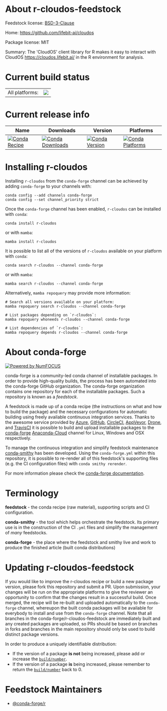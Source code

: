 About r-cloudos-feedstock
=========================

Feedstock license: [BSD-3-Clause](https://github.com/conda-forge/r-cloudos-feedstock/blob/main/LICENSE.txt)

Home: https://github.com/lifebit-ai/cloudos

Package license: MIT

Summary: The 'CloudOS' client library for R makes it easy to interact with CloudOS <https://cloudos.lifebit.ai/> in the R environment for analysis.

Current build status
====================


<table><tr><td>All platforms:</td>
    <td>
      <a href="https://dev.azure.com/conda-forge/feedstock-builds/_build/latest?definitionId=14303&branchName=main">
        <img src="https://dev.azure.com/conda-forge/feedstock-builds/_apis/build/status/r-cloudos-feedstock?branchName=main">
      </a>
    </td>
  </tr>
</table>

Current release info
====================

| Name | Downloads | Version | Platforms |
| --- | --- | --- | --- |
| [![Conda Recipe](https://img.shields.io/badge/recipe-r--cloudos-green.svg)](https://anaconda.org/conda-forge/r-cloudos) | [![Conda Downloads](https://img.shields.io/conda/dn/conda-forge/r-cloudos.svg)](https://anaconda.org/conda-forge/r-cloudos) | [![Conda Version](https://img.shields.io/conda/vn/conda-forge/r-cloudos.svg)](https://anaconda.org/conda-forge/r-cloudos) | [![Conda Platforms](https://img.shields.io/conda/pn/conda-forge/r-cloudos.svg)](https://anaconda.org/conda-forge/r-cloudos) |

Installing r-cloudos
====================

Installing `r-cloudos` from the `conda-forge` channel can be achieved by adding `conda-forge` to your channels with:

```
conda config --add channels conda-forge
conda config --set channel_priority strict
```

Once the `conda-forge` channel has been enabled, `r-cloudos` can be installed with `conda`:

```
conda install r-cloudos
```

or with `mamba`:

```
mamba install r-cloudos
```

It is possible to list all of the versions of `r-cloudos` available on your platform with `conda`:

```
conda search r-cloudos --channel conda-forge
```

or with `mamba`:

```
mamba search r-cloudos --channel conda-forge
```

Alternatively, `mamba repoquery` may provide more information:

```
# Search all versions available on your platform:
mamba repoquery search r-cloudos --channel conda-forge

# List packages depending on `r-cloudos`:
mamba repoquery whoneeds r-cloudos --channel conda-forge

# List dependencies of `r-cloudos`:
mamba repoquery depends r-cloudos --channel conda-forge
```


About conda-forge
=================

[![Powered by
NumFOCUS](https://img.shields.io/badge/powered%20by-NumFOCUS-orange.svg?style=flat&colorA=E1523D&colorB=007D8A)](https://numfocus.org)

conda-forge is a community-led conda channel of installable packages.
In order to provide high-quality builds, the process has been automated into the
conda-forge GitHub organization. The conda-forge organization contains one repository
for each of the installable packages. Such a repository is known as a *feedstock*.

A feedstock is made up of a conda recipe (the instructions on what and how to build
the package) and the necessary configurations for automatic building using freely
available continuous integration services. Thanks to the awesome service provided by
[Azure](https://azure.microsoft.com/en-us/services/devops/), [GitHub](https://github.com/),
[CircleCI](https://circleci.com/), [AppVeyor](https://www.appveyor.com/),
[Drone](https://cloud.drone.io/welcome), and [TravisCI](https://travis-ci.com/)
it is possible to build and upload installable packages to the
[conda-forge](https://anaconda.org/conda-forge) [Anaconda-Cloud](https://anaconda.org/)
channel for Linux, Windows and OSX respectively.

To manage the continuous integration and simplify feedstock maintenance
[conda-smithy](https://github.com/conda-forge/conda-smithy) has been developed.
Using the ``conda-forge.yml`` within this repository, it is possible to re-render all of
this feedstock's supporting files (e.g. the CI configuration files) with ``conda smithy rerender``.

For more information please check the [conda-forge documentation](https://conda-forge.org/docs/).

Terminology
===========

**feedstock** - the conda recipe (raw material), supporting scripts and CI configuration.

**conda-smithy** - the tool which helps orchestrate the feedstock.
                   Its primary use is in the construction of the CI ``.yml`` files
                   and simplify the management of *many* feedstocks.

**conda-forge** - the place where the feedstock and smithy live and work to
                  produce the finished article (built conda distributions)


Updating r-cloudos-feedstock
============================

If you would like to improve the r-cloudos recipe or build a new
package version, please fork this repository and submit a PR. Upon submission,
your changes will be run on the appropriate platforms to give the reviewer an
opportunity to confirm that the changes result in a successful build. Once
merged, the recipe will be re-built and uploaded automatically to the
`conda-forge` channel, whereupon the built conda packages will be available for
everybody to install and use from the `conda-forge` channel.
Note that all branches in the conda-forge/r-cloudos-feedstock are
immediately built and any created packages are uploaded, so PRs should be based
on branches in forks and branches in the main repository should only be used to
build distinct package versions.

In order to produce a uniquely identifiable distribution:
 * If the version of a package **is not** being increased, please add or increase
   the [``build/number``](https://docs.conda.io/projects/conda-build/en/latest/resources/define-metadata.html#build-number-and-string).
 * If the version of a package **is** being increased, please remember to return
   the [``build/number``](https://docs.conda.io/projects/conda-build/en/latest/resources/define-metadata.html#build-number-and-string)
   back to 0.

Feedstock Maintainers
=====================

* [@conda-forge/r](https://github.com/conda-forge/r/)

